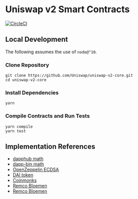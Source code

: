 # Uniswap v2 Smart Contracts
[![CircleCI](https://circleci.com/gh/Uniswap/uniswap-v2.svg?style=svg)](https://circleci.com/gh/Uniswap/uniswap-v2)

## Local Development

The following assumes the use of `node@^10`.

### Clone Repository
```
git clone https://github.com/Uniswap/uniswap-v2-core.git
cd uniswap-v2-core
```

### Install Dependencies
```
yarn
```

### Compile Contracts and Run Tests
```
yarn compile
yarn test
```


## Implementation References

- [dapphub math](https://github.com/dapphub/ds-math/blob/de4576712dcf2c5152d16a04e677002d51d46e60/src/math.sol)
- [dapp-bin math](https://github.com/ethereum/dapp-bin/pull/50)
- [OpenZeppelin ECDSA](https://github.com/OpenZeppelin/openzeppelin-contracts/blob/81b1e4810761b088922dbd19a0642873ea581176/contracts/cryptography/ECDSA.sol)
- [DAI token](https://github.com/makerdao/dss/blob/17be7db1c663d8069308c6b78fa5c5f9d71134a3/src/dai.sol)
- [Coinmonks](https://medium.com/coinmonks/missing-return-value-bug-at-least-130-tokens-affected-d67bf08521ca)
- [Remco Bloemen](https://medium.com/wicketh/mathemagic-full-multiply-27650fec525d)
- [Remco Bloemen](https://medium.com/wicketh/mathemagic-512-bit-division-in-solidity-afa55870a65)
